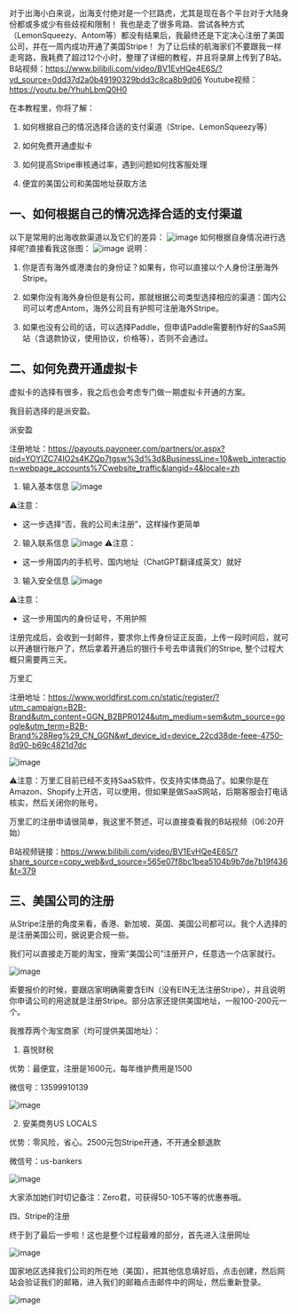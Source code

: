 对于出海小白来说，出海支付绝对是一个拦路虎，尤其是现在各个平台对于大陆身份都或多或少有些歧视和限制！
我也是走了很多弯路、尝试各种方式（LemonSqueezy、Antom等）都没有结果后，我最终还是下定决心注册了美国公司，并在一周内成功开通了美国Stripe！
为了让后续的航海家们不要跟我一样走弯路，我耗费了超过12个小时，整理了详细的教程，并且将录屏上传到了B站。
B站视频：https://www.bilibili.com/video/BV1EvHQe4E6S/?vd_source=0dd37d2a0b49190329bdd3c8ca8b9d06
Youtube视频：https://youtu.be/YhuhLbmQ0H0

在本教程里，你将了解：

1. 如何根据自己的情况选择合适的支付渠道（Stripe、LemonSqueezy等）
   
2. 如何免费开通虚拟卡

3. 如何提高Stripe审核通过率，遇到问题如何找客服处理

4. 便宜的美国公司和美国地址获取方法

## 一、如何根据自己的情况选择合适的支付渠道

以下是常用的出海收款渠道以及它们的差异：
![image](https://github.com/user-attachments/assets/86652215-ada2-4e82-8648-2c8bdb6bf3a3)
如何根据自身情况进行选择呢?直接看我这张图：
![image](https://github.com/user-attachments/assets/f7b7e1d2-df1d-47bc-b058-767702cd7ba7)
说明：

1. 你是否有海外或港澳台的身份证？如果有，你可以直接以个人身份注册海外Stripe。

2. 如果你没有海外身份但是有公司，那就根据公司类型选择相应的渠道：国内公司可以考虑Antom，海外公司且有护照可注册海外Stripe。

3. 如果也没有公司的话，可以选择Paddle，但申请Paddle需要制作好的SaaS网站（含退款协议，使用协议，价格等），否则不会通过。



## 二、如何免费开通虚拟卡

虚拟卡的选择有很多，我之后也会考虑专门做一期虚拟卡开通的方案。

我目前选择的是派安盈。

派安盈

注册地址：https://payouts.payoneer.com/partners/or.aspx?pid=YOYIZC74IO2s4KZQp7tgsw%3d%3d&BusinessLine=10&web_interaction=webpage_accounts%7Cwebsite_traffic&langid=4&locale=zh

1. 输入基本信息
![image](https://github.com/user-attachments/assets/9a83e2e5-9b9c-4898-b884-e9dc1fd28b82)

⚠️注意：

- 这一步选择“否，我的公司未注册”，这样操作更简单

2. 输入联系信息
![image](https://github.com/user-attachments/assets/914f6b30-7688-49d6-a6fc-17016e2a09c5)
⚠️注意：

- 这一步用国内的手机号、国内地址（ChatGPT翻译成英文）就好

3. 输入安全信息
![image](https://github.com/user-attachments/assets/ca9ffcc6-c8b0-4af8-b4d6-00bcf938acf9)

⚠️注意：

- 这一步用国内的身份证号，不用护照

注册完成后，会收到一封邮件，要求你上传身份证正反面，上传一段时间后，就可以开通银行账户了，然后拿着开通后的银行卡号去申请我们的Stripe, 整个过程大概只需要两三天。

万里汇

注册地址：https://www.worldfirst.com.cn/static/register/?utm_campaign=B2B-Brand&utm_content=GGN_B2BPR0124&utm_medium=sem&utm_source=google&utm_term=B2B-Brand%28Reg%29_CN_GGN&wf_device_id=device_22cd38de-feee-4750-8d90-b69c4821d7dc

![image](https://github.com/user-attachments/assets/9b6a027f-06c8-40f2-90d6-aeedc4aa20b5)


⚠️注意：万里汇目前已经不支持SaaS软件，仅支持实体商品了。如果你是在Amazon、Shopify上开店，可以使用，但如果是做SaaS网站，后期客服会打电话核实，然后关闭你的账号。

万里汇的注册申请很简单，我这里不赘述，可以直接查看我的B站视频（06:20开始）

B站视频链接：https://www.bilibili.com/video/BV1EvHQe4E6S/?share_source=copy_web&vd_source=565e07f8bc1bea5104b9b7de7b19f436&t=379

 

## 三、美国公司的注册


从Stripe注册的角度来看，香港、新加坡、英国、美国公司都可以。我个人选择的是注册美国公司，据说更合规一些。

我们可以直接走万能的淘宝，搜索“美国公司”注册开户，任意选一个店家就行。

![image](https://github.com/user-attachments/assets/76bfff98-f71b-4127-bc33-43a1388f48b9)

索要报价的时候，要跟店家明确需要含EIN（没有EIN无法注册Stripe），并且说明你申请公司的用途就是注册Stripe。部分店家还提供美国地址，一般100-200元一个。

我推荐两个淘宝商家（均可提供美国地址）：

1. 喜悦财税

优势：最便宜，注册是1600元，每年维护费用是1500

微信号：13599910139

![image](https://github.com/user-attachments/assets/ff53a467-a426-4145-97b2-a83e372f39c4)

2. 安美商务US LOCALS

优势：零风险，省心。2500元包Stripe开通，不开通全额退款

微信号：us-bankers

![image](https://github.com/user-attachments/assets/48affcb8-e683-47e7-b67f-125c37ddf064)


大家添加她们时切记备注：Zero君，可获得50-105不等的优惠券哦。

四、Stripe的注册

终于到了最后一步啦！这也是整个过程最难的部分，首先进入注册网址

![image](https://github.com/user-attachments/assets/430c6ecc-44e2-4693-9f45-f907492992ac)

国家地区选择我们公司的所在地（美国），把其他信息填好后，点击创建，然后网站会验证我们的邮箱，进入我们的邮箱点击邮件中的网址，然后重新登录。

![image](https://github.com/user-attachments/assets/40ae359b-72f1-4192-9e64-ea69694d5322)







